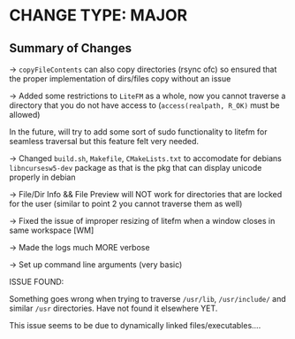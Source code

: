 # CHANGE TYPE: MAJOR

## Summary of Changes

-> `copyFileContents` can also copy directories (rsync ofc) so ensured that the proper implementation of dirs/files copy without an issue

-> Added some restrictions to `LiteFM` as a whole, now you cannot traverse a directory that you do not have access to (`access(realpath, R_OK)` must be allowed)

In the future, will try to add some sort of sudo functionality to litefm for seamless traversal but this feature felt very needed.

-> Changed `build.sh`, `Makefile`, `CMakeLists.txt` to accomodate for debians `libncursesw5-dev` package as that is the pkg that can display unicode properly in debian

-> File/Dir Info && File Preview will NOT work for directories that are locked for the user (similar to point 2 you cannot traverse them as well)

-> Fixed the issue of improper resizing of litefm when a window closes in same workspace [WM]

-> Made the logs much MORE verbose

-> Set up command line arguments (very basic)

ISSUE FOUND:

Something goes wrong when trying to traverse `/usr/lib`, `/usr/include/` and similar `/usr` directories. Have not found it elsewhere YET.

This issue seems to be due to dynamically linked files/executables....
